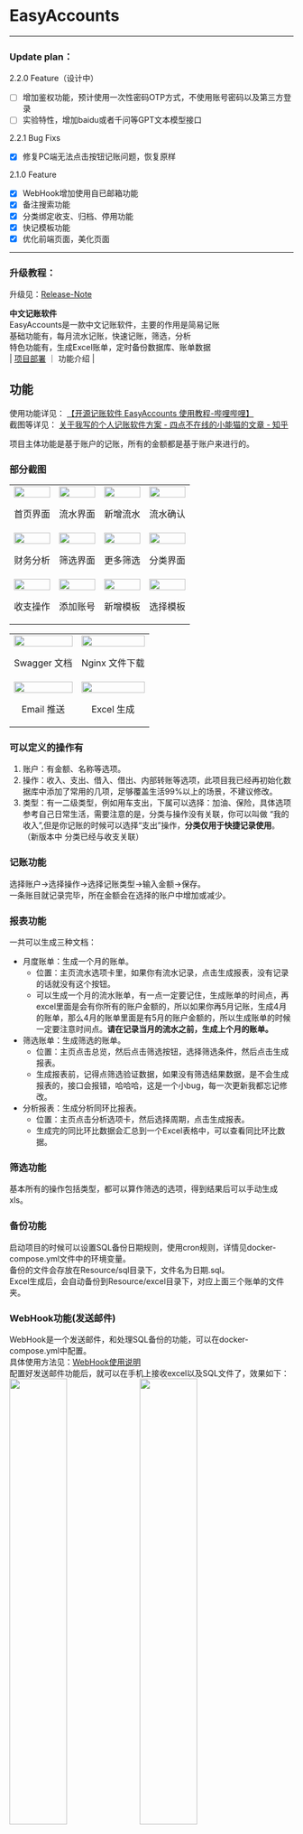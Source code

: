 # EasyAccounts  

---
### Update plan：  

2.2.0 Feature（设计中）
- [ ] 增加鉴权功能，预计使用一次性密码OTP方式，不使用账号密码以及第三方登录
- [ ] 实验特性，增加baidu或者千问等GPT文本模型接口  

2.2.1 Bug Fixs
- [x] 修复PC端无法点击按钮记账问题，恢复原样

2.1.0 Feature  
- [x] WebHook增加使用自已邮箱功能  
- [x] 备注搜索功能  
- [x] 分类绑定收支、归档、停用功能
- [x] 快记模板功能
- [x] 优化前端页面，美化页面

---
### 升级教程：
升级见：[Release-Note](./Release-Note.md)  


**中文记账软件**  
EasyAccounts是一款中文记账软件，主要的作用是简易记账  
基础功能有，每月流水记账，快速记账，筛选，分析  
特色功能有，生成Excel账单，定时备份数据库、账单数据  
|  [项目部署](./README-Deploy.md) ｜ 功能介绍 |    

## 功能  
使用功能详见：  [【开源记账软件 EasyAccounts 使用教程-哔哩哔哩】 ](https://b23.tv/BV1Ds421w78S)  
截图等详见： [关于我写的个人记账软件方案 - 四点不在线的小能猫的文章 - 知乎](https://zhuanlan.zhihu.com/p/645208377)

项目主体功能是基于账户的记账，所有的金额都是基于账户来进行的。  
### 部分截图  
<table>
  <tr width="70%">
    <td>
      <img src="./image/Home.png" width="100%" />
      <p align="center">首页界面</p>
    </td>
    <td>
      <img src="./image/Flow.png" width="100%" />
      <p align="center">流水界面</p>
    </td>
    <td>
      <img src="./image/Insert.png" width="100%" />
      <p align="center">新增流水</p>
    </td>
    <td>
      <img src="./image/Insert_note.png" width="100%" />
      <p align="center">流水确认</p>
    </td>
  </tr>
  <tr width="70%">
    <td>
      <img src="./image/Analysis.png" width="100%" />
      <p align="center">财务分析</p>
    </td>
    <td>
      <img src="./image/Screen.png" width="100%" />
      <p align="center">筛选界面</p>
    </td>
    <td>
      <img src="./image/Screen_more.png" width="100%" />
      <p align="center">更多筛选</p>
    </td>
    <td>
      <img src="./image/Type.png" width="100%" />
      <p align="center">分类界面</p>
    </td>
  </tr>
  <tr width="70%">
    <td>
      <img src="./image/Action.png" width="100%" />
      <p align="center">收支操作</p>
    </td>
    <td>
      <img src="./image/Add_Account.png" width="100%" />
      <p align="center">添加账号</p>
    </td>
    <td>
      <img src="./image/Add_template.png" width="100%" />
      <p align="center">新增模板</p>
    </td>
    <td>
      <img src="./image/Choose_template.png" width="100%" />
      <p align="center">选择模板</p>
    </td>
  </tr>

</table>

<table>
  <tr width="70%">
    <td>
      <img src="./image/Swagger_info.png" width="100%" />
      <p align="center">Swagger 文档</p>
    </td>
    <td>
      <img src="./image/Nginx_info.png" width="100%" />
      <p align="center">Nginx 文件下载</p>
    </td>
  </tr>
   <tr width="70%">
    <td>
      <img src="./image/Email_info.png" width="100%" />
      <p align="center">Email 推送</p>
    </td>
    <td>
      <img src="./image/Excel_info.png" width="100%" />
      <p align="center">Excel 生成</p>
    </td>
   
  </tr>
</table>

### 可以定义的操作有
1. 账户：有金额、名称等选项。
2. 操作：收入、支出、借入、借出、内部转账等选项，此项目我已经再初始化数据库中添加了常用的几项，足够覆盖生活99%以上的场景，不建议修改。  
3. 类型：有一二级类型，例如用车支出，下属可以选择：加油、保险，具体选项参考自己日常生活，需要注意的是，分类与操作没有关联，你可以叫做 “我的收入”,但是你记账的时候可以选择“支出”操作，**分类仅用于快捷记录使用**。  
（新版本中 分类已经与收支关联）

### 记账功能  
选择账户->选择操作->选择记账类型->输入金额->保存。  
一条账目就记录完毕，所在金额会在选择的账户中增加或减少。  

### 报表功能  
一共可以生成三种文档：
- 月度账单：生成一个月的账单。
    - 位置：主页流水选项卡里，如果你有流水记录，点击生成报表，没有记录的话就没有这个按钮。
    - 可以生成一个月的流水账单，有一点一定要记住，生成账单的时间点，再excel里面是会有你所有的账户金额的，所以如果你再5月记账，生成4月的账单，那么4月的账单里面是有5月的账户金额的，所以生成账单的时候一定要注意时间点。**请在记录当月的流水之前，生成上个月的账单。**
- 筛选账单：生成筛选的账单。
    - 位置：主页点击总览，然后点击筛选按钮，选择筛选条件，然后点击生成报表。
    - 生成报表前，记得点筛选验证数据，如果没有筛选结果数据，是不会生成报表的，接口会报错，哈哈哈，这是一个小bug，每一次更新我都忘记修改。
- 分析报表：生成分析同环比报表。
    - 位置：主页点击分析选项卡，然后选择周期，点击生成报表。
    - 生成完的同比环比数据会汇总到一个Excel表格中，可以查看同比环比数据。

### 筛选功能  
基本所有的操作包括类型，都可以算作筛选的选项，得到结果后可以手动生成xls。  

### 备份功能  
启动项目的时候可以设置SQL备份日期规则，使用cron规则，详情见docker-compose.yml文件中的环境变量。  
备份的文件会存放在Resource/sql目录下，文件名为日期.sql。  
Excel生成后，会自动备份到Resource/excel目录下，对应上面三个账单的文件夹。  

### WebHook功能(发送邮件)  
WebHook是一个发送邮件，和处理SQL备份的功能，可以在docker-compose.yml中配置。  
具体使用方法见：[WebHook使用说明](./WebHook/README.md)  
配置好发送邮件功能后，就可以在手机上接收excel以及SQL文件了，效果如下：  
<img src="./image/Email_get.png" width="45%" />
<img src="./image/Email_sql.png" width="45%" />
  
### 其他功能  
1. Swagger接口文档，可以查看接口文档，支持自定义开发前端。  
<img src="./image/Swagger.png" width="65%" />  
2. Nginx提供生成文件的下载服务，可以直接下载生成的文件  
<img src="./image/Nginx.png" width="65%" />  
  
上述两个地址详见：[项目部署-项目访问](https://github.com/QingHeYang/EasyAccounts/blob/main/README-Deploy.md#%E9%A1%B9%E7%9B%AE%E6%9C%8D%E5%8A%A1%E8%AF%B4%E6%98%8E)  

## 注意  
如果你不会写代码也无所谓，但是一定要记得定时备份数据库文件、Excel文件。  

还有就是要注意，项目是没有使用任何Auth鉴权的，所以一定要注意项目的安全性。
我是不推荐暴露端口到公网的，如果你要暴露端口到公网，一定要注意安全性。  

~~基于上述原则，后需我大概率不会增加登录功能，因为没有任何系统是安全的，何况是个人开发者的项目。~~  
**鉴权功能设计中**

## 部署&更新
参阅部署文档  : [项目部署](./README-Deploy.md)  

## 结语  
该项目会长期维护下去，因为我自己就一直在使用，如果你有什么关于记账的想法，我会酌情评估添加。  
如果该项目对你有帮助，欢迎Star，如果有问题，欢迎提issue。  
维护一个项目不容易，如果你愿意支持一下，可以请我喝杯咖啡。  
<table>
  <tr width="70%">
    <td>
    <img src="./image/WeChat.jpg" width="70%" /> 
    </td>
    </td>
    <td><img src="./image/Ali_pay.jpg" width="50%" />
    </td>
</tr>
</table>